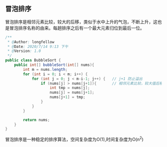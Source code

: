 ## 冒泡排序

冒泡排序是相邻元素比较，较大的后移，类似于水中上升的气泡，不断上升，这也是冒泡排序名称的由来。每趟排序之后有一个最大元素归位到最后一位。

```java
/**
 * @Author: longfellow
 * @Date: 2020/7/14 9:13 下午
 * @Version: 1.0
 */
public class BubbleSort {
    public int[] bubbleSort(int[] nums){
        int m = nums.length;
        for (int i = 0; i < m; i++) {
            for (int j = 0; j < m-i-1; j++) {   // j+1 防止溢出
                if (nums[j] > nums[j+1]){       // 相邻元素比较，较大值后移
                    int tmp = nums[j];
                    nums[j] = nums[j+1];
                    nums[j+1] = tmp;
                }
            }
        }

        return nums;
    }
}
```

冒泡排序是一种稳定的排序算法，空间复杂度为O(1),时间复杂度为O(n<sup>2</sup>)